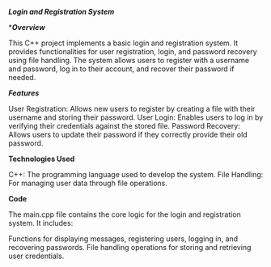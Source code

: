 *******Login and Registration System*******


******Overview*****


This C++ project implements a basic login and registration system. It provides functionalities for user registration, login, and password recovery using file handling. The system allows users to register with a username and password, log in to their account, and recover their password if needed.


*****Features*****


User Registration: Allows new users to register by creating a file with their username and storing their password.
User Login: Enables users to log in by verifying their credentials against the stored file.
Password Recovery: Allows users to update their password if they correctly provide their old password.



****Technologies Used****


C++: The programming language used to develop the system.
File Handling: For managing user data through file operations.



**********Code**********




The main.cpp file contains the core logic for the login and registration system. It includes:

Functions for displaying messages, registering users, logging in, and recovering passwords.
File handling operations for storing and retrieving user credentials.
